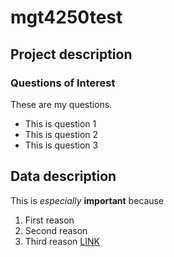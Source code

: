 # mgt4250test

## Project description
### Questions of Interest
These are my questions.
- This is question 1
- This is question 2
- This is question 3

## Data description
This is *especially* **important** because
1. First reason
2. Second reason
3. Third reason [LINK](https://www.elon.edu)
